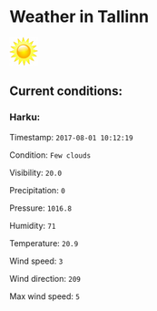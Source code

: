 # Weather in Tallinn 

<img src= 'images/sun.jpg' width= '50' /> 

## Current conditions: 

### Harku: 

Timestamp: ``` 2017-08-01 10:12:19 ``` 

Condition: ``` Few clouds ``` 

Visibility: ``` 20.0 ``` 

Precipitation: ``` 0 ``` 

Pressure: ``` 1016.8 ``` 

Humidity: ``` 71 ``` 

Temperature: ``` 20.9 ``` 

Wind speed: ``` 3 ``` 

Wind direction: ``` 209 ``` 

Max wind speed: ``` 5 ``` 

